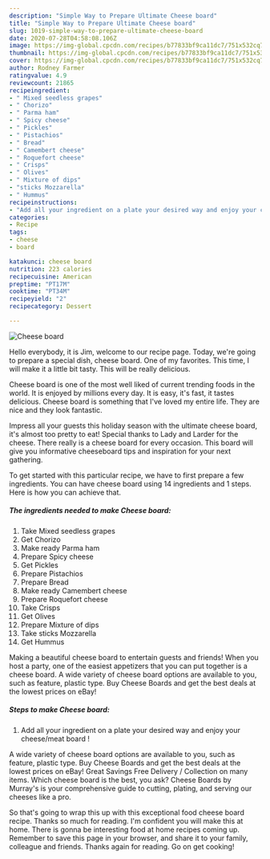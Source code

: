 ```yaml
---
description: "Simple Way to Prepare Ultimate Cheese board"
title: "Simple Way to Prepare Ultimate Cheese board"
slug: 1019-simple-way-to-prepare-ultimate-cheese-board
date: 2020-07-28T04:58:08.106Z
image: https://img-global.cpcdn.com/recipes/b77833bf9ca11dc7/751x532cq70/cheese-board-recipe-main-photo.jpg
thumbnail: https://img-global.cpcdn.com/recipes/b77833bf9ca11dc7/751x532cq70/cheese-board-recipe-main-photo.jpg
cover: https://img-global.cpcdn.com/recipes/b77833bf9ca11dc7/751x532cq70/cheese-board-recipe-main-photo.jpg
author: Rodney Farmer
ratingvalue: 4.9
reviewcount: 21865
recipeingredient:
- " Mixed seedless grapes"
- " Chorizo"
- " Parma ham"
- " Spicy cheese"
- " Pickles"
- " Pistachios"
- " Bread"
- " Camembert cheese"
- " Roquefort cheese"
- " Crisps"
- " Olives"
- " Mixture of dips"
- "sticks Mozzarella"
- " Hummus"
recipeinstructions:
- "Add all your ingredient on a plate your desired way and enjoy your cheese/meat board !"
categories:
- Recipe
tags:
- cheese
- board

katakunci: cheese board 
nutrition: 223 calories
recipecuisine: American
preptime: "PT17M"
cooktime: "PT34M"
recipeyield: "2"
recipecategory: Dessert

---
```



![Cheese board](https://img-global.cpcdn.com/recipes/b77833bf9ca11dc7/751x532cq70/cheese-board-recipe-main-photo.jpg)

Hello everybody, it is Jim, welcome to our recipe page. Today, we're going to prepare a special dish, cheese board. One of my favorites. This time, I will make it a little bit tasty. This will be really delicious.

Cheese board is one of the most well liked of current trending foods in the world. It is enjoyed by millions every day. It is easy, it's fast, it tastes delicious. Cheese board is something that I've loved my entire life. They are nice and they look fantastic.

Impress all your guests this holiday season with the ultimate cheese board, it&#39;s almost too pretty to eat! Special thanks to Lady and Larder for the cheese. There really is a cheese board for every occasion. This board will give you informative cheeseboard tips and inspiration for your next gathering.


To get started with this particular recipe, we have to first prepare a few ingredients. You can have cheese board using 14 ingredients and 1 steps. Here is how you can achieve that.

<!--inarticleads1-->

##### The ingredients needed to make Cheese board:

1. Take  Mixed seedless grapes
1. Get  Chorizo
1. Make ready  Parma ham
1. Prepare  Spicy cheese
1. Get  Pickles
1. Prepare  Pistachios
1. Prepare  Bread
1. Make ready  Camembert cheese
1. Prepare  Roquefort cheese
1. Take  Crisps
1. Get  Olives
1. Prepare  Mixture of dips
1. Take sticks Mozzarella
1. Get  Hummus


Making a beautiful cheese board to entertain guests and friends! When you host a party, one of the easiest appetizers that you can put together is a cheese board. A wide variety of cheese board options are available to you, such as feature, plastic type. Buy Cheese Boards and get the best deals at the lowest prices on eBay! 

<!--inarticleads2-->

##### Steps to make Cheese board:

1. Add all your ingredient on a plate your desired way and enjoy your cheese/meat board !


A wide variety of cheese board options are available to you, such as feature, plastic type. Buy Cheese Boards and get the best deals at the lowest prices on eBay! Great Savings Free Delivery / Collection on many items. Which cheese board is the best, you ask? Cheese Boards by Murray&#39;s is your comprehensive guide to cutting, plating, and serving our cheeses like a pro. 

So that's going to wrap this up with this exceptional food cheese board recipe. Thanks so much for reading. I'm confident you will make this at home. There is gonna be interesting food at home recipes coming up. Remember to save this page in your browser, and share it to your family, colleague and friends. Thanks again for reading. Go on get cooking!

